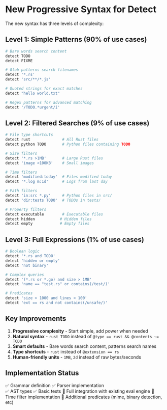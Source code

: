 # New Progressive Syntax for Detect

The new syntax has three levels of complexity:

## Level 1: Simple Patterns (90% of use cases)

```bash
# Bare words search content
detect TODO
detect FIXME

# Glob patterns search filenames
detect '*.rs'
detect 'src/**/*.js'

# Quoted strings for exact matches
detect "hello world.txt"

# Regex patterns for advanced matching
detect '/TODO.*urgent/i'
```

## Level 2: Filtered Searches (9% of use cases)

```bash
# File type shortcuts
detect rust              # All Rust files
detect python TODO       # Python files containing TODO

# Size filters
detect '*.rs >1MB'       # Large Rust files
detect 'image <100KB'    # Small images

# Time filters
detect 'modified:today'  # Files modified today
detect '*.log m:1d'      # Logs from last day

# Path filters
detect 'in:src *.py'     # Python files in src/
detect 'dir:tests TODO'  # TODOs in tests/

# Property filters
detect executable        # Executable files
detect hidden           # Hidden files
detect empty            # Empty files
```

## Level 3: Full Expressions (1% of use cases)

```bash
# Boolean logic
detect '*.rs and TODO'
detect 'hidden or empty'
detect 'not binary'

# Complex queries
detect '(*.rs or *.go) and size > 1MB'
detect 'name == "test.rs" or contains(/test/)'

# Predicates
detect 'size > 1000 and lines < 100'
detect 'ext == rs and not contains(/unsafe/)'
```

## Key Improvements

1. **Progressive complexity** - Start simple, add power when needed
2. **Natural syntax** - `rust TODO` instead of `@type == rust && @contents ~= TODO`
3. **Smart defaults** - Bare words search content, patterns search names
4. **Type shortcuts** - `rust` instead of `@extension == rs`
5. **Human-friendly units** - `1MB`, `2d` instead of raw bytes/seconds

## Implementation Status

✅ Grammar definition
✅ Parser implementation  
✅ AST types
✅ Basic tests
🚧 Full integration with existing eval engine
🚧 Time filter implementation
🚧 Additional predicates (mime, binary detection, etc)